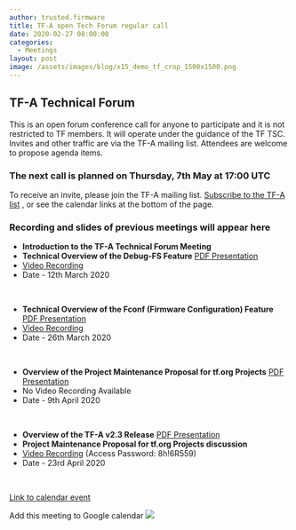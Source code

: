 ```yaml
---
author: trusted.firmware
title: TF-A open Tech Forum regular call
date: 2020-02-27 08:00:00
categories:
  - Meetings
layout: post
image: /assets/images/blog/x15_demo_tf_crop_1500x1500.png
---
```

## TF-A Technical Forum

This is an open forum conference call for anyone to participate and it is not restricted to TF members. It will operate under the guidance of the TF TSC. Invites and other traffic are via the TF-A mailing list. Attendees are welcome to propose agenda items.

### The next call is planned on Thursday, 7th May at 17:00 UTC


To receive an invite, please join the TF-A mailing list. [Subscribe to the TF-A list](https://lists.trustedfirmware.org/mailman/listinfo/tf-a) , or see the calendar links at the bottom of the page.

### Recording and slides of previous meetings will appear here

* **Introduction to the TF-A Technical Forum Meeting**
* **Technical Overview of the Debug-FS Feature** [PDF Presentation](/docs/tfa-debugfs-mar2020.pdf)
* [Video Recording](https://zoom.us/rec/share/xJVyIKP3yE9OfLPm4U3DarQfF5_YT6a80Sgb-aUOy0bWKUXqueDoQ6a6gh9fHtOV)
* Date - 12th March 2020
<br/>

* **Technical Overview of the Fconf (Firmware Configuration) Feature** [PDF Presentation](/docs/FCONF.pdf)
* [Video Recording](https://zoom.us/rec/play/upJ5ce6q_zI3ToDAtASDUfB-W460J6is0CBN__QEyhm1VSUHY1T3NeMSY-rojIvmvirao57XJWiLyySv)
* Date - 26th March 2020
<br/>

* **Overview of the Project Maintenance Proposal for tf.org Projects** [PDF Presentation](/docs/project_maintenance_proposal-v2.pdf)
* No Video Recording Available
* Date - 9th April 2020
<br/>

* **Overview of the TF-A v2.3 Release** [PDF Presentation](/docs/TF-A_Releasev2.3_process-v2.pdf)
* **Project Maintenance Proposal for tf.org Projects discussion**
* [Video Recording](https://zoom.us/rec/share/-8NwAZz23CBIbbPt013Ee60qLNz-X6a81CMXqftcnxrMCNqoLgMC6SkPgMZogVeu) (Access Password: 8h!6R559)
* Date - 23rd April 2020
<br/>

[Link to calendar event](https://calendar.google.com/event?action=TEMPLATE&tmeid=N3ZoNDBuZzZnM2k4cGszYmpjZzd0dDE0MzdfMjAyMDAzMjZUMTcwMDAwWiBsaW5hcm8ub3JnX2hhdmp2MmZpZ3JoNWVnYWl1cmIyMjlwZDhjQGc&tmsrc=linaro.org_havjv2figrh5egaiurb229pd8c%40group.calendar.google.com&scp=ALL)

Add this meeting to Google calendar
<a target="_blank" href="https://calendar.google.com/event?action=TEMPLATE&amp;tmeid=N3ZoNDBuZzZnM2k4cGszYmpjZzd0dDE0MzdfMjAyMDAzMjZUMTcwMDAwWiBsaW5hcm8ub3JnX2hhdmp2MmZpZ3JoNWVnYWl1cmIyMjlwZDhjQGc&amp;tmsrc=linaro.org_havjv2figrh5egaiurb229pd8c%40group.calendar.google.com&amp;scp=ALL"><img border="0" src="https://www.google.com/calendar/images/ext/gc_button1_en-GB.gif"></a>
